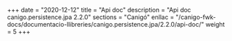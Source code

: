 +++
date        = "2020-12-12"
title       = "Api doc"
description = "Api doc canigo.persistence.jpa 2.2.0"
sections    = "Canigó"
enllac		= "/canigo-fwk-docs/documentacio-llibreries/canigo.persistence.jpa/2.2.0/api-doc/"
weight		= 5
+++
